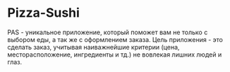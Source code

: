 # Pizza-Sushi
PAS - уникальное приложение, который поможет вам не только с выбором еды, а так же с оформлением заказа. Цель приложения - это сделать заказ, учитывая наиважнейшие критерии (цена, месторасположение, ингредиенты и тд.) не вовлекая лишних людей и глаз.
